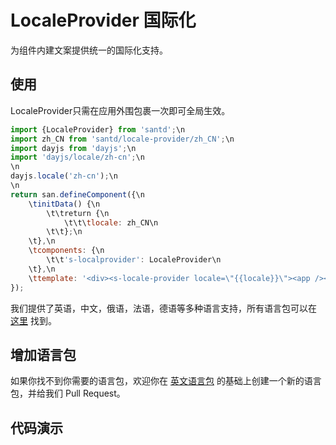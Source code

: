 # LocaleProvider 国际化
为组件内建文案提供统一的国际化支持。

## 使用
LocaleProvider只需在应用外围包裹一次即可全局生效。

```js
import {LocaleProvider} from 'santd';\n
import zh_CN from 'santd/locale-provider/zh_CN';\n
import dayjs from 'dayjs';\n
import 'dayjs/locale/zh-cn';\n
\n
dayjs.locale('zh-cn');\n
\n
return san.defineComponent({\n
    \tinitData() {\n
        \t\treturn {\n
            \t\t\tlocale: zh_CN\n
        \t\t};\n
    \t},\n
    \tcomponents: {\n
        \t\t's-localprovider': LocaleProvider\n
    \t},\n
    \ttemplate: '<div><s-locale-provider locale=\"{{locale}}\"><app /></s-locale-provider></div>'\n
});
```
我们提供了英语，中文，俄语，法语，德语等多种语言支持，所有语言包可以在 [这里](https://github.com/ecomfe/santd/tree/master/src/locale-provider) 找到。

## 增加语言包
如果你找不到你需要的语言包，欢迎你在 [英文语言包](https://github.com/ecomfe/santd/blob/master/src/locale-provider/default.js) 的基础上创建一个新的语言包，并给我们 Pull Request。


## 代码演示
